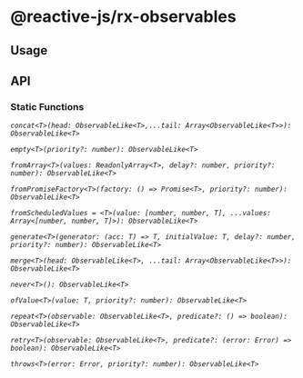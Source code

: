 # @reactive-js/rx-observables

## Usage

## API

### Static Functions

*`concat<T>(head: ObservableLike<T>,...tail: Array<ObservableLike<T>>): ObservableLike<T>`*

*`empty<T>(priority?: number): ObservableLike<T>`*

*`fromArray<T>(values: ReadonlyArray<T>, delay?: number, priority?: number): ObservableLike<T>`*

*`fromPromiseFactory<T>(factory: () => Promise<T>, priority?: number): ObservableLike<T>`*

*`fromScheduledValues = <T>(value: [number, number, T], ...values: Array<[number, number, T]>): ObservableLike<T> `*

*`generate<T>(generator: (acc: T) => T, initialValue: T, delay?: number, priority?: number): ObservableLike<T>`*

*`merge<T>(head: ObservableLike<T>, ...tail: Array<ObservableLike<T>>): ObservableLike<T>`*

*`never<T>(): ObservableLike<T>`*

*`ofValue<T>(value: T, priority?: number): ObservableLike<T>`*

*`repeat<T>(observable: ObservableLike<T>, predicate?: () => boolean): ObservableLike<T>`*

*`retry<T>(observable: ObservableLike<T>, predicate?: (error: Error) => boolean): ObservableLike<T>`*

*`throws<T>(error: Error, priority?: number): ObservableLike<T>`*

